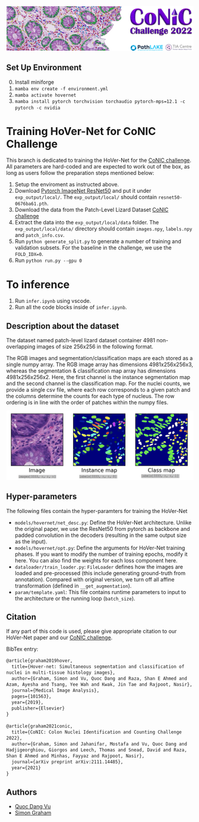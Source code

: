 ![](docs/conic_banner.png)


## Set Up Environment

0. Install miniforge
1. `mamba env create -f environment.yml`
2. `mamba activate hovernet`
3. `mamba install pytorch torchvision torchaudio pytorch-mps=12.1 -c pytorch -c nvidia`

# Training HoVer-Net for CoNIC Challenge

This branch is dedicated to training the HoVer-Net for the [CoNIC challenge](https://conic-challenge.grand-challenge.org/). All parameters are hard-coded and are expected to work out of the box, as long as users follow the preparation steps mentioned below:

1. Setup the enviroment as instructed above.
2. Download [Pytorch ImageNet ResNet50](https://download.pytorch.org/models/resnet50-0676ba61.pth) and put
it under `exp_output/local/`. The `exp_output/local/` should contain `resnet50-0676ba61.pth`.
3. Download the data from the Patch-Level Lizard Dataset [CoNIC challenge](https://conic-challenge.grand-challenge.org/) 
4. Extract the data into the `exp_output/local/data` folder. The `exp_output/local/data/` directory should contain `images.npy`, `labels.npy` and `patch_info.csv`.
5. Run `python generate_split.py` to generate a number
of training and validation subsets. For the baseline in the
challenge, we use the `FOLD_IDX=0`.
6. Run `python run.py --gpu 0`

# To inference

1. Run `infer.ipynb` using vscode.
2. Run all the code blocks inside of `infer.ipynb`.

## Description about the dataset
The dataset named patch-level lizard dataset container 4981 non-overlapping images of size 256x256 in the following format.

The RGB images and segmentation/classification maps are each stored as a single numpy array. The RGB image array has dimensions 4981x256x256x3, whereas the segmentation & classification map array has dimensions 4981x256x256x2. Here, the first channel is the instance segmentation map and the second channel is the classification map. For the nuclei counts, we provide a single csv file, where each row corresponds to a given patch and the columns determine the counts for each type of nucleus. The row ordering is in line with the order of patches within the numpy files.

![](docs/img.png)



## Hyper-parameters

The following files contain the hyper-paramters for training the HoVer-Net
- `models/hovernet/net_desc.py`: Define the HoVer-Net architecture. Unlike the original paper, we use the ResNet50 from pytorch as backbone and padded convolution in the decoders (resulting in the same output size as the input).
- `models/hovernet/opt.py`: Define the arguments for HoVer-Net training phases. If you want to modify the number of training epochs, modify it here. You can also find the weights for each loss component here.
- `dataloader/train_loader.py`: `FileLoader` defines how the
images are loaded and pre-processed (this include generating ground-truth from annotation). Compared with original version, we turn off all affine transformation (defined in
`__get_augmentation`).
- `param/template.yaml`: This file contains runtime parameters to input to the architecture or the running loop
(`batch_size`).

## Citation

If any part of this code is used, please give appropriate citation to our HoVer-Net paper and our [CoNIC challenge](https://conic-challenge.grand-challenge.org/). <br />

BibTex entry: <br />
```
@article{graham2019hover,
  title={Hover-net: Simultaneous segmentation and classification of nuclei in multi-tissue histology images},
  author={Graham, Simon and Vu, Quoc Dang and Raza, Shan E Ahmed and Azam, Ayesha and Tsang, Yee Wah and Kwak, Jin Tae and Rajpoot, Nasir},
  journal={Medical Image Analysis},
  pages={101563},
  year={2019},
  publisher={Elsevier}
}

@article{graham2021conic,
  title={CoNIC: Colon Nuclei Identification and Counting Challenge 2022},
  author={Graham, Simon and Jahanifar, Mostafa and Vu, Quoc Dang and Hadjigeorghiou, Giorgos and Leech, Thomas and Snead, David and Raza, Shan E Ahmed and Minhas, Fayyaz and Rajpoot, Nasir},
  journal={arXiv preprint arXiv:2111.14485},
  year={2021}
}
```

## Authors

* [Quoc Dang Vu](https://github.com/vqdang)
* [Simon Graham](https://github.com/simongraham)
